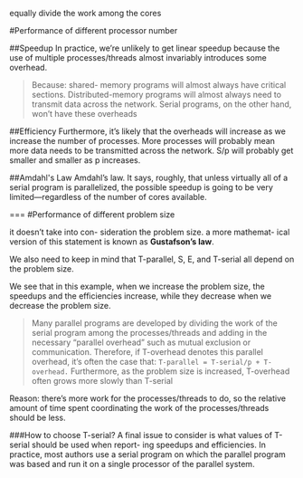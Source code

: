 equally divide the work among the cores

#Performance of different processor number

##Speedup
In practice, we’re unlikely to get linear speedup because the use of multiple processes/threads almost invariably introduces some overhead.

>Because:
shared- memory programs will almost always have critical sections.
Distributed-memory programs will almost always need to transmit data across the network. Serial programs, on the other hand, won’t have these overheads

##Efficiency
Furthermore, it’s likely that the overheads will increase as we increase the number of processes. More processes will probably mean more data needs to be transmitted across the network.
S/p will probably get smaller and smaller as p increases.

##Amdahl's Law
Amdahl’s law. It says, roughly, that unless virtually all of a serial program is parallelized, the possible speedup is going to be very limited—regardless of the number of cores available.



===
#Performance of different problem size

it doesn’t take into con- sideration the problem size. a more mathemat- ical version of this statement is known as **Gustafson’s law**.

We also need to keep in mind that T-parallel, S, E, and T-serial all depend on the problem size.

We see that in this example, when we increase the problem size, the speedups and the efficiencies increase, while they decrease when we decrease the problem size.

>Many parallel programs are developed by dividing the work of the serial program among the processes/threads and adding in the necessary “parallel overhead” such as mutual exclusion or communication.
Therefore, if T-overhead denotes this parallel overhead, it’s often the case that:
`T-parallel = T-serial/p + T-overhead.`
Furthermore, as the problem size is increased, T-overhead often grows more slowly than T-serial

Reason:  there’s more work for the processes/threads to do, so the relative amount of time spent coordinating the work of the processes/threads should be less.



###How to choose T-serial?
A final issue to consider is what values of T-serial should be used when report- ing speedups and efficiencies.
In practice, most authors use a serial program on which the parallel program was based and run it on a single processor of the parallel system.
